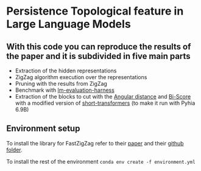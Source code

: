 # Persistence Topological feature in Large Language Models
## With this code you can reproduce the results of the paper and it is subdivided in five main parts
-   Extraction of the hidden representations 
-   ZigZag algorithm execution over the representations
-   Pruning with the results from ZigZag
-   Benchmark with [lm-evaluation-harness](https://github.com/EleutherAI/lm-evaluation-harness)
-   Extraction of the blocks to cut with the [Angular distance](https://arxiv.org/abs/2403.17887v1) and [Bi-Score](https://arxiv.org/abs/2403.03853) with a modified version of [short-transformers](https://github.com/melisa/short-transformers) (to make it run with Pyhia 6.9B)

## Environment setup

To install the library for FastZigZag refer to their [paper](https://arxiv.org/abs/2204.11080) and their [github folder](https://github.com/TDA-Jyamiti/fzz).

To install the rest of the environment ```conda env create -f environment.yml```

